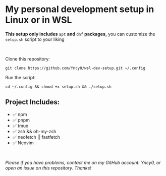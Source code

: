 # My personal development setup in Linux or in WSL

**This setup only includes** `apt` **and** `dnf` **packages,** you can customize the `setup.sh` script to your liking

<br>

Clone this repository:
```
git clone https://github.com/Yncy0/wsl-dev-setup.git ~/.config
```

Run the script:
```
cd ~/.config && chmod +x setup.sh && ./setup.sh
```

## Project Includes:
- ✅ npm
- ✅ pnpm
- ✅ tmux
- ✅ zsh && oh-my-zsh
- ✅ neofetch || fastfetch
- ✅ Neovim

<br>

*Please if you have problems, contact me on my GitHub account: Yncy0, or open an issue on this repository. Thanks!*
